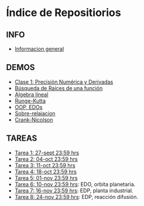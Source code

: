 # Índice de Repositiorios

## INFO

- [Informacion general](https://github.com/uchileFI3104B-2018B/info-general)

## DEMOS
- [Clase 1: Precisión Numérica y Derivadas](https://github.com/uchileFI3104B-2018B/demo-precision-derivada)
- [Búsqueda de Raíces de una función](https://github.com/uchileFI3104B-2018B/demo-ceros)
- [Algebra lineal](https://github.com/uchileFI3104B-2018B/demo-algebra-lineal)
- [Runge-Kutta](https://github.com/uchileFI3104B-2018B/demo-rk2-pendulo)
- [OOP, EDOs](https://github.com/uchileFI3104B-2017B/demo-oop)
- [Sobre-relajacion](https://github.com/uchileFI3104B-2017B/demo-relajacion)
- [Crank-Nicolson](https://github.com/uchileFI3104B-2018B/demo-crank-nicolson)

## TAREAS

- [Tarea 1: 27-sept 23:59 hrs](https://github.com/uchileFI3104B-2018B/01-tarea)
- [Tarea 2: 04-oct 23:59 hrs](https://github.com/uchileFI3104B-2018B/02-tarea)
- [Tarea 3: 11-oct 23:59 hrs](https://github.com/uchileFI3104B-2018B/03-tarea)
- [Tarea 4: 18-oct 23:59 hrs](https://github.com/uchileFI3104B-2018B/04-tarea)
- [Tarea 5: 01-nov 23:59 hrs](https://github.com/uchileFI3104B-2018B/05-tarea)
- [Tarea 6: 10-nov 23:59 hrs](https://github.com/uchileFI3104B-2018B/06-tarea): EDO, orbita planetaria.
- [Tarea 7: 16-nov 23:59 hrs](https://github.com/uchileFI3104B-2018B/07-tarea): EDP, planta industrial.
- [Tarea 8: 24-nov 23:59 hrs](https://github.com/uchileFI3104B-2018B/08-tarea): EDP, reacción difusión.
